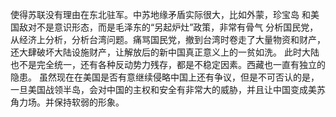 使得苏联没有理由在东北驻军。中苏地缘矛盾实际很大，比如外蒙，珍宝岛
和美国敌对不是意识形态，而是毛泽东的“另起炉灶”政策，非常有骨气
分析国民党，从经济上分析，分析台湾问题。痛骂国民党，撤到台湾时卷走了大量物资和财产，还大肆破坏大陆设施财产，让解放后的新中国真正意义上的一贫如洗。
此时大陆也不是完全统一，还有各种反动势力残存，都是不稳定因素。西藏也一直有独立的隐患。 
虽然现在在美国是否有意继续侵略中国上还有争议，但是不可否认的是，一旦美国战领半岛，会对中国的主权和安全有非常大的威胁，并且让中国变成美苏角力场。并保持软弱的形象。